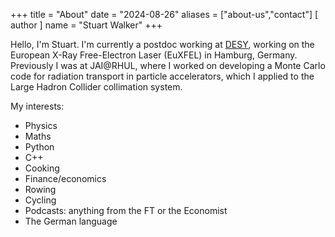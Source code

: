 +++
title = "About"
date = "2024-08-26"
aliases = ["about-us","contact"]
[ author ]
  name = "Stuart Walker"
+++

Hello, I'm Stuart.  I'm currently a postdoc working at
[DESY](https://www.desy.de), working on the European X-Ray
Free-Electron Laser (EuXFEL) in Hamburg, Germany.  Previously I was at
JAI@RHUL, where I worked on developing a Monte Carlo code for
radiation transport in particle accelerators, which I applied to the
Large Hadron Collider collimation system.


My interests:

- Physics
- Maths
- Python
- C++
- Cooking
- Finance/economics
- Rowing
- Cycling
- Podcasts: anything from the FT or the Economist
- The German language
